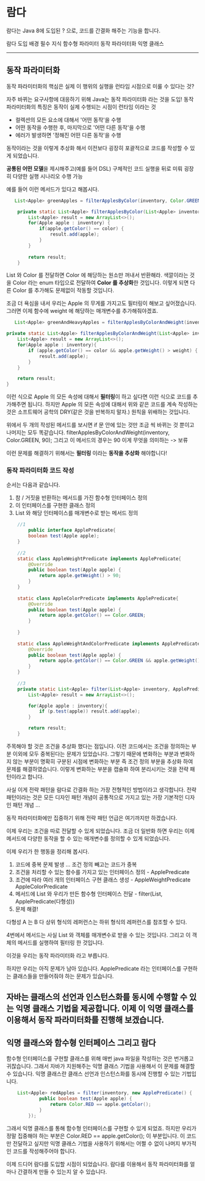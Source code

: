 # 람다

람다는 Java 8에 도입된 ? 으로, 코드를 간결화 해주는 기능을 합니다.

람다 도입 배경 필수 지식
함수형 파라미터
동작 파라미터화
익명 클래스

---

## 동작 파라미터화
동작 파라미터화의 핵심은 실제 이 행위의 실행을 런타임 시점으로 미룰 수 있다는 것?

자주 바뀌는 요구사항에 대응하기 위해 Java는 동작 파라미터화 라는 것을 도입!
동작 파라미터화의 특징은 동작이 실제 수행되는 시점이 런타임 이라는 것


- 컬렉션의 모든 요소에 대해서 '어떤 동작'을 수행
- 어떤 동작을 수행한 후, 마지막으로 '어떤 다른 동작'을 수행
- 에러가 발생하면 '정해진 어떤 다른 동작'을 수행

동작이라는 것을 이렇게 추상화 해서 이전보다 굉장히 포괄적으로 코드를 작성할 수 있게 되었습니다.



**공통된 어떤 모델**을 제시해주고(예를 들어 DSL) 구체적인 코드 실행을 뒤로 미뤄 굉장히 다양한 실행 시나리오 수행 가능

예를 들어 이런 메서드가 있다고 해봅시다.

```java
   List<Apple> greenApples = filterApplesByColor(inventory, Color.GREEN);

    private static List<Apple> filterApplesByColor(List<Apple> inventory, Color color) {
        List<Apple> result = new ArrayList<>();
        for(Apple apple : inventory) {
            if(apple.getColor() == color) {
                result.add(apple);
            }
        }
    
        return result;
    }
```
List 와 Color 를 전달하면 Color 에 해당하는 원소만 꺼내서 반환해라. 
색깔이라는 것을 Color 라는 enum 타입으로 전달하여 **Color 를 추상화**한 것입니다.
이렇게 되면 다른 Color 를 추가해도 문제없이 작동할 것입니다.

조금 더 욕심을 내서 우리는 Apple 의 무게를 가지고도 필터링이 해보고 싶어졌습니다.
그러면 이제 함수에 weight 에 해당하는 매개변수를 추가해줘야겠죠.

```java
   List<Apple> greenAndHeavyApples = filterApplesByColorAndWeight(inventory, Color.GREEN, 90);

private static List<Apple> filterApplesByColorAndWeight(List<Apple> inventory, Color color, int weight) {
    List<Apple> result = new ArrayList<>();
    for(Apple apple : inventory){
        if (apple.getColor() == color && apple.getWeight() > weight) {
            result.add(apple);
        }
    }

    return result;
}
```
이런 식으로 Apple 의 모든 속성에 대해서 **필터링**이 하고 싶다면 이런 식으로 코드를 추가해주면 됩니다.
하지만 Apple 의 모든 속성에 대해서 위와 같은 코드를 계속 작성하는 것은 소프트웨어 공학의 DRY(같은 것을 반복하지 말자.) 원칙을 위배하는 것입니다.

위에서 두 개의 작성된 메서드를 보시면 if 문 안에 있는 것만 조금 씩 바뀌는 것 뿐이고 나머지는 모두 똑같습니다.
filterApplesByColorAndWeight(inventory, Color.GREEN, 90);
그리고 이 메서드의 경우는 90 이게 무엇을 의미하는 -> 보류

이런 문제를 해결하기 위해서는 **필터링** 이라는 **동작을 추상화** 해야합니다!

### 동작 파라미터화 코드 작성
순서는 다음과 같습니다.
1. 참 / 거짓을 반환하는 메서드를 가진 함수형 인터페이스 정의
2. 이 인터페이스를 구현한 클래스 정의
3. List 와 해당 인터페이스를 매개변수로 받는 메서드 정의

```java
    //1
        public interface ApplePredicate{
        boolean test(Apple apple);
    }
    
    //2
    static class AppleWeightPredicate implements ApplePredicate{
        @Override
        public boolean test(Apple apple) {
            return apple.getWeight() > 90;
        }
    }
        
    static class AppleColorPredicate implements ApplePredicate{
        @Override
        public boolean test(Apple apple) {
            return apple.getColor() == Color.GREEN;
        }
    
    }
    
    static class AppleWeightAndColorPredicate implements ApplePredicate{
        @Override
        public boolean test(Apple apple) {
            return apple.getColor() == Color.GREEN && apple.getWeight() > 90;
        }
    }
    
    //3
    private static List<Apple> filter(List<Apple> inventory, ApplePredicate p) {
        List<Apple> result = new ArrayList<>();

        for(Apple apple : inventory){
            if (p.test(apple)) result.add(apple);
        }

        return result;
    }
```

주목해야 할 것은 조건을 추상화 했다는 점입니다.
이전 코드에서는 조건을 정의하는 부분 이외에 모두 중복된다는 문제가 있었습니다.
그렇기 때문에 변화하는 부분과 변화하지 않는 부분이 명확히 구분된 시점에 변화하는 부분 즉 조건 정의 부분을 추상화 하여 문제를 해결하였습니다.
이렇게 변화하는 부분을 캡슐화 하여 분리시키는 것을 전략 패턴이라고 합니다. 

사실 이게 전략 패턴을 람다로 간결화 하는 가장 전형적인 방법이라고 생각합니다. 전략 패턴이라는 것은 모든 디자인 패턴 개념이 공통적으로 가지고 있는 가장 기본적인 디자인 패턴 개념 ... 

동작 파라미터화에만 집중하기 위해 전략 패턴 언급은 여기까지만 하겠습니다.



이제 우리는 조건을 따로 전달할 수 있게 되었습니다.
조금 더 일반화 하면 우리는 이제 메서드에 다양한 동작을 할 수 있는 매개변수를 정의할 수 있게 되었습니다.

이제 우리가 한 행동을 정리해 봅시다.
1. 코드에 중복 문제 발생 ... 조건 정의 빼고는 코드가 중복
2. 조건을 처리할 수 있는 함수를 가지고 있는 인터페이스 정의 - ApplePredicate
3. 조건에 따라 여러 개의 인터페이스 구현 클래스 생성 - AppleWeightPredicate AppleColorPredicate
4. 메서드에 List 와 우리가 만든 함수형 인터페이스 전달 - filter(List, ApplePredicate(다형성))
5. 문제 해결!

다형성
A 는 B 다
상위 형식의 레퍼런스는 하위 형식의 레퍼런스를 참조할 수 있다.


4번에서 메서드는 사실 List 와 객체를 매개변수로 받을 수 있는 것입니다.
그리고 이 객체의 메서드를 실행하여 필터링 한 것입니다.

이것을 우리는 동작 파라미터화 라고 부릅니다.

하지만 우리는 아직 문제가 남아 있습니다.
ApplePredicate 라는 인터페이스를 구현하는 클래스들을 만들어줘야 하는 문제가 있습니다.

자바는 클래스의 선언과 인스턴스화를 동시에 수행할 수 있는 익명 클래스 기법을 제공합니다.
이제 이 익명 클래스를 이용해서 동작 파라미터화를 진행해 보겠습니다.
---

## 익명 클래스와 함수형 인터페이스 그리고 람다
함수형 인터페이스를 구현할 클래스를 위해 매번 java 파일을 작성하는 것은 번거롭고 귀찮습니다.
그래서 자바가 지원해주는 익명 클래스 기법을 사용해서 이 문제를 해결할 수 있습니다.
익명 클래스란 클래스 선언과 인스턴스화를 동시에 진행할 수 있는 기법입니다.
```java
    List<Apple> redApples = filter(inventory, new ApplePredicate() {
            public boolean test(Apple apple) {
                return Color.RED == apple.getColor();
            }
        });
```
그래서 익명 클래스를 통해 함수형 인터페이스를 구현할 수 있게 되었죠.
하지만 우리가 정말 집중해야 하는 부분은 Color.RED == apple.getColor(); 이 부분입니다.
이 코드만 전달하고 싶지만 익명 클래스 기법을 사용하기 위해서는 어쩔 수 없이 나머지 부가적인 코드를 작성해주어야 합니다.

이제 드디어 람다를 도입할 시점이 되었습니다. 람다를 이용해서 동작 파라미터화를 얼마나 간결하게 만들 수 있는지 알 수 있습니다.
